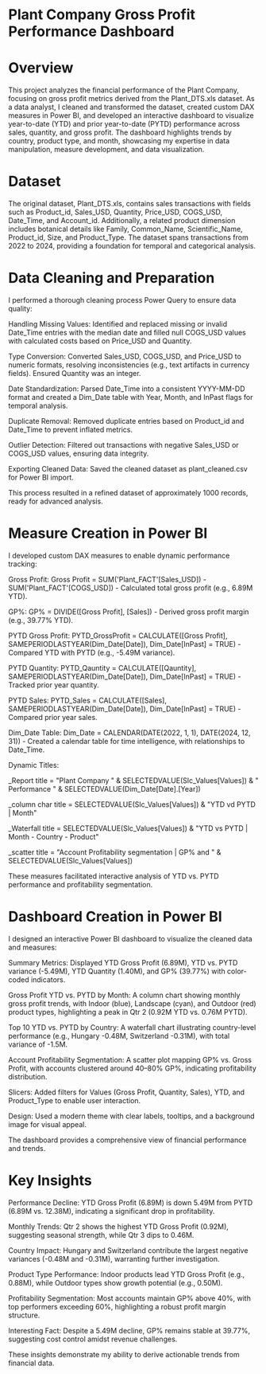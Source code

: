 # Plant Company Gross Profit Performance Dashboard
# Overview

This project analyzes the financial performance of the Plant Company, focusing on gross profit metrics derived from the Plant_DTS.xls dataset. As a data analyst, I cleaned and transformed the dataset, created custom DAX measures in Power BI, and developed an interactive dashboard to visualize year-to-date (YTD) and prior year-to-date (PYTD) performance across sales, quantity, and gross profit. The dashboard highlights trends by country, product type, and month, showcasing my expertise in data manipulation, measure development, and data visualization.

# Dataset

The original dataset, Plant_DTS.xls, contains sales transactions with fields such as Product_id, Sales_USD, Quantity, Price_USD, COGS_USD, Date_Time, and Account_id. Additionally, a related product dimension includes botanical details like Family, Common_Name, Scientific_Name, Product_id, Size, and Product_Type. The dataset spans transactions from 2022 to 2024, providing a foundation for temporal and categorical analysis.

# Data Cleaning and Preparation

I performed a thorough cleaning process Power Query to ensure data quality:


Handling Missing Values: Identified and replaced missing or invalid Date_Time entries with the median date and filled null COGS_USD values with calculated costs based on Price_USD and Quantity.

Type Conversion: Converted Sales_USD, COGS_USD, and Price_USD to numeric formats, resolving inconsistencies (e.g., text artifacts in currency fields). Ensured Quantity was an integer.

Date Standardization: Parsed Date_Time into a consistent YYYY-MM-DD format and created a Dim_Date table with Year, Month, and InPast flags for temporal analysis.

Duplicate Removal: Removed duplicate entries based on Product_id and Date_Time to prevent inflated metrics.

Outlier Detection: Filtered out transactions with negative Sales_USD or COGS_USD values, ensuring data integrity.

Exporting Cleaned Data: Saved the cleaned dataset as plant_cleaned.csv for Power BI import.

This process resulted in a refined dataset of approximately 1000 records, ready for advanced analysis.

# Measure Creation in Power BI

I developed custom DAX measures to enable dynamic performance tracking:

Gross Profit: Gross Profit = SUM('Plant_FACT'[Sales_USD]) - SUM('Plant_FACT'[COGS_USD]) - Calculated total gross profit (e.g., 6.89M YTD).

GP%: GP% = DIVIDE([Gross Profit], [Sales]) - Derived gross profit margin (e.g., 39.77% YTD).

PYTD Gross Profit: PYTD_GrossProfit = CALCULATE([Gross Profit], SAMEPERIODLASTYEAR(Dim_Date[Date]), Dim_Date[InPast] = TRUE) - Compared YTD with PYTD (e.g., -5.49M variance).

PYTD Quantity: PYTD_Qauntity = CALCULATE([Qauntity], SAMEPERIODLASTYEAR(Dim_Date[Date]), Dim_Date[InPast] = TRUE) - Tracked prior year quantity.

PYTD Sales: PYTD_Sales = CALCULATE([Sales], SAMEPERIODLASTYEAR(Dim_Date[Date]), Dim_Date[InPast] = TRUE) - Compared prior year sales.

Dim_Date Table: Dim_Date = CALENDAR(DATE(2022, 1, 1), DATE(2024, 12, 31)) - Created a calendar table for time intelligence, with relationships to Date_Time.

Dynamic Titles:

_Report title = "Plant Company " & SELECTEDVALUE(Slc_Values[Values]) & " Performance " & SELECTEDVALUE(Dim_Date[Date].[Year])

_column char title = SELECTEDVALUE(Slc_Values[Values]) & "YTD vd PYTD | Month"

_Waterfall title = SELECTEDVALUE(Slc_Values[Values]) & "YTD vs PYTD | Month - Country - Product"

_scatter title = "Account Profitability segmentation | GP% and " & SELECTEDVALUE(Slc_Values[Values])

These measures facilitated interactive analysis of YTD vs. PYTD performance and profitability segmentation.

# Dashboard Creation in Power BI

I designed an interactive Power BI dashboard to visualize the cleaned data and measures:

Summary Metrics: Displayed YTD Gross Profit (6.89M), YTD vs. PYTD variance (-5.49M), YTD Quantity (1.40M), and GP% (39.77%) with color-coded indicators.

Gross Profit YTD vs. PYTD by Month: A column chart showing monthly gross profit trends, with Indoor (blue), Landscape (cyan), and Outdoor (red) product types, highlighting a peak in Qtr 2 (0.92M YTD vs. 0.76M PYTD).

Top 10 YTD vs. PYTD by Country: A waterfall chart illustrating country-level performance (e.g., Hungary -0.48M, Switzerland -0.31M), with total variance of -1.5M.

Account Profitability Segmentation: A scatter plot mapping GP% vs. Gross Profit, with accounts clustered around 40–80% GP%, indicating profitability distribution.

Slicers: Added filters for Values (Gross Profit, Quantity, Sales), YTD, and Product_Type to enable user interaction.

Design: Used a modern theme with clear labels, tooltips, and a background image for visual appeal.

The dashboard provides a comprehensive view of financial performance and trends.

# Key Insights

Performance Decline: YTD Gross Profit (6.89M) is down 5.49M from PYTD (6.89M vs. 12.38M), indicating a significant drop in profitability.

Monthly Trends: Qtr 2 shows the highest YTD Gross Profit (0.92M), suggesting seasonal strength, while Qtr 3 dips to 0.46M.

Country Impact: Hungary and Switzerland contribute the largest negative variances (-0.48M and -0.31M), warranting further investigation.

Product Type Performance: Indoor products lead YTD Gross Profit (e.g., 0.88M), while Outdoor types show growth potential (e.g., 0.50M).

Profitability Segmentation: Most accounts maintain GP% above 40%, with top performers exceeding 60%, highlighting a robust profit margin structure.

Interesting Fact: Despite a 5.49M decline, GP% remains stable at 39.77%, suggesting cost control amidst revenue challenges.

These insights demonstrate my ability to derive actionable trends from financial data.
